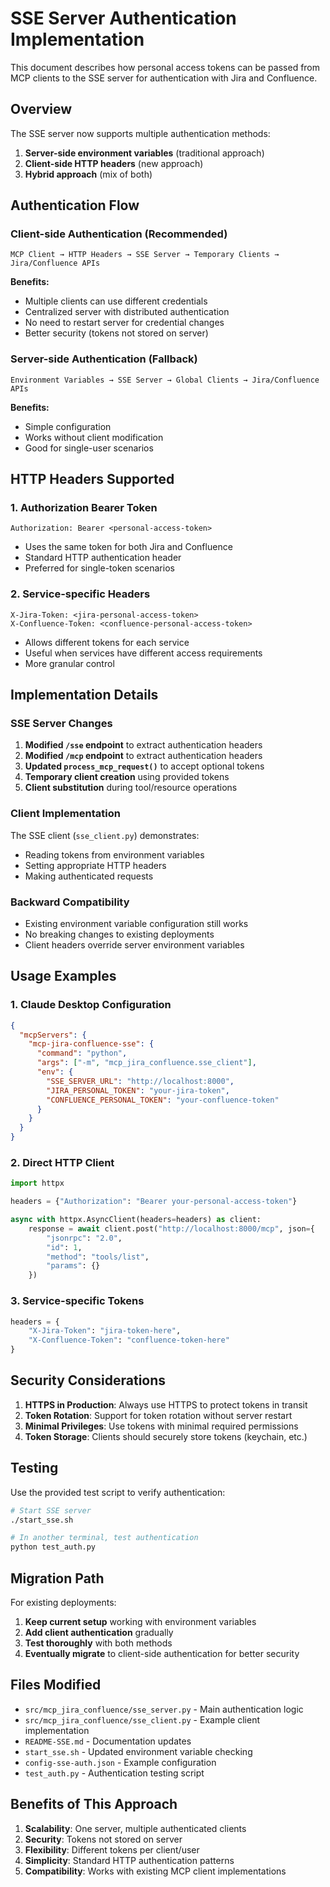 # SSE Server Authentication Implementation

This document describes how personal access tokens can be passed from MCP clients to the SSE server for authentication with Jira and Confluence.

## Overview

The SSE server now supports multiple authentication methods:

1. **Server-side environment variables** (traditional approach)
2. **Client-side HTTP headers** (new approach)
3. **Hybrid approach** (mix of both)

## Authentication Flow

### Client-side Authentication (Recommended)

```
MCP Client → HTTP Headers → SSE Server → Temporary Clients → Jira/Confluence APIs
```

**Benefits:**
- Multiple clients can use different credentials
- Centralized server with distributed authentication
- No need to restart server for credential changes
- Better security (tokens not stored on server)

### Server-side Authentication (Fallback)

```
Environment Variables → SSE Server → Global Clients → Jira/Confluence APIs
```

**Benefits:**
- Simple configuration
- Works without client modification
- Good for single-user scenarios

## HTTP Headers Supported

### 1. Authorization Bearer Token
```
Authorization: Bearer <personal-access-token>
```
- Uses the same token for both Jira and Confluence
- Standard HTTP authentication header
- Preferred for single-token scenarios

### 2. Service-specific Headers
```
X-Jira-Token: <jira-personal-access-token>
X-Confluence-Token: <confluence-personal-access-token>
```
- Allows different tokens for each service
- Useful when services have different access requirements
- More granular control

## Implementation Details

### SSE Server Changes

1. **Modified `/sse` endpoint** to extract authentication headers
2. **Modified `/mcp` endpoint** to extract authentication headers  
3. **Updated `process_mcp_request()`** to accept optional tokens
4. **Temporary client creation** using provided tokens
5. **Client substitution** during tool/resource operations

### Client Implementation

The SSE client (`sse_client.py`) demonstrates:
- Reading tokens from environment variables
- Setting appropriate HTTP headers
- Making authenticated requests

### Backward Compatibility

- Existing environment variable configuration still works
- No breaking changes to existing deployments
- Client headers override server environment variables

## Usage Examples

### 1. Claude Desktop Configuration

```json
{
  "mcpServers": {
    "mcp-jira-confluence-sse": {
      "command": "python",
      "args": ["-m", "mcp_jira_confluence.sse_client"],
      "env": {
        "SSE_SERVER_URL": "http://localhost:8000",
        "JIRA_PERSONAL_TOKEN": "your-jira-token",
        "CONFLUENCE_PERSONAL_TOKEN": "your-confluence-token"
      }
    }
  }
}
```

### 2. Direct HTTP Client

```python
import httpx

headers = {"Authorization": "Bearer your-personal-access-token"}

async with httpx.AsyncClient(headers=headers) as client:
    response = await client.post("http://localhost:8000/mcp", json={
        "jsonrpc": "2.0",
        "id": 1,
        "method": "tools/list",
        "params": {}
    })
```

### 3. Service-specific Tokens

```python
headers = {
    "X-Jira-Token": "jira-token-here",
    "X-Confluence-Token": "confluence-token-here"
}
```

## Security Considerations

1. **HTTPS in Production**: Always use HTTPS to protect tokens in transit
2. **Token Rotation**: Support for token rotation without server restart
3. **Minimal Privileges**: Use tokens with minimal required permissions
4. **Token Storage**: Clients should securely store tokens (keychain, etc.)

## Testing

Use the provided test script to verify authentication:

```bash
# Start SSE server
./start_sse.sh

# In another terminal, test authentication
python test_auth.py
```

## Migration Path

For existing deployments:

1. **Keep current setup** working with environment variables
2. **Add client authentication** gradually
3. **Test thoroughly** with both methods
4. **Eventually migrate** to client-side authentication for better security

## Files Modified

- `src/mcp_jira_confluence/sse_server.py` - Main authentication logic
- `src/mcp_jira_confluence/sse_client.py` - Example client implementation
- `README-SSE.md` - Documentation updates
- `start_sse.sh` - Updated environment variable checking
- `config-sse-auth.json` - Example configuration
- `test_auth.py` - Authentication testing script

## Benefits of This Approach

1. **Scalability**: One server, multiple authenticated clients
2. **Security**: Tokens not stored on server
3. **Flexibility**: Different tokens per client/user
4. **Simplicity**: Standard HTTP authentication patterns
5. **Compatibility**: Works with existing MCP client implementations
